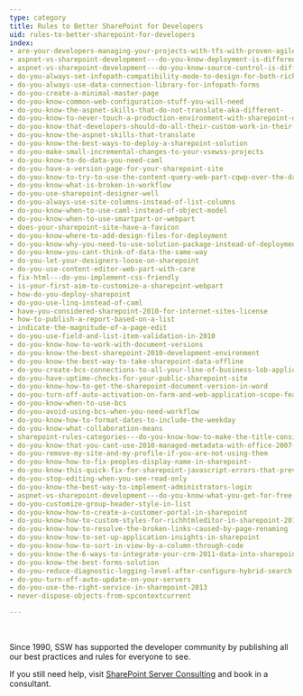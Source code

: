 ```yaml
---
type: category
title: Rules to Better SharePoint for Developers
uid: rules-to-better-sharepoint-for-developers
index:
- are-your-developers-managing-your-projects-with-tfs-with-proven-agilescrum-and-alm-strategies
- aspnet-vs-sharepoint-development---do-you-know-deployment-is-different
- aspnet-vs-sharepoint-development---do-you-know-source-control-is-different
- do-you-always-set-infopath-compatibility-mode-to-design-for-both-rich-and-web-client-forms
- do-you-always-use-data-connection-library-for-infopath-forms
- do-you-create-a-minimal-master-page
- do-you-know-common-web-configuration-stuff-you-will-need
- do-you-know-the-aspnet-skills-that-do-not-translate-aka-different-
- do-you-know-to-never-touch-a-production-environment-with-sharepoint-designer
- do-you-know-that-developers-should-do-all-their-custom-work-in-their-own-sharepoint-development-environment
- do-you-know-the-aspnet-skills-that-translate
- do-you-know-the-best-ways-to-deploy-a-sharepoint-solution
- do-you-make-small-incremental-changes-to-your-vsewss-projects
- do-you-know-to-do-data-you-need-caml
- do-you-have-a-version-page-for-your-sharepoint-site
- do-you-know-to-try-to-use-the-content-query-web-part-cqwp-over-the-data-view-web-part-dvwp
- do-you-know-what-is-broken-in-workflow
- do-you-use-sharepoint-designer-well
- do-you-always-use-site-columns-instead-of-list-columns
- do-you-know-when-to-use-caml-instead-of-object-model
- do-you-know-when-to-use-smartpart-or-webpart
- does-your-sharepoint-site-have-a-favicon
- do-you-know-where-to-add-design-files-for-deployment
- do-you-know-why-you-need-to-use-solution-package-instead-of-deployment-manually
- do-you-know-you-cant-think-of-data-the-same-way
- do-you-let-your-designers-loose-on-sharepoint
- do-you-use-content-editor-web-part-with-care
- fix-html---do-you-implement-css-friendly
- is-your-first-aim-to-customize-a-sharepoint-webpart
- how-do-you-deploy-sharepoint
- do-you-use-linq-instead-of-caml
- have-you-considered-sharepoint-2010-for-internet-sites-license
- how-to-publish-a-report-based-on-a-list
- indicate-the-magnitude-of-a-page-edit
- do-you-use-field-and-list-item-validation-in-2010
- do-you-know-how-to-work-with-document-versions
- do-you-know-the-best-sharepoint-2010-development-environment
- do-you-know-the-best-way-to-take-sharepoint-data-offline
- do-you-create-bcs-connections-to-all-your-line-of-business-lob-applications
- do-you-have-uptime-checks-for-your-public-sharepoint-site
- do-you-know-how-to-get-the-sharepoint-document-version-in-word
- do-you-turn-off-auto-activation-on-farm-and-web-application-scope-features
- do-you-know-when-to-use-bcs
- do-you-avoid-using-bcs-when-you-need-workflow
- do-you-know-how-to-format-dates-to-include-the-weekday
- do-you-know-what-collaboration-means
- sharepoint-rules-categories---do-you-know-how-to-make-the-title-consistent
- do-you-know-that-you-cant-use-2010-managed-metadata-with-office-2007-out-of-the-box
- do-you-remove-my-site-and-my-profile-if-you-are-not-using-them
- do-you-know-how-to-fix-peoples-display-name-in-sharepoint-
- do-you-know-this-quick-fix-for-sharepoint-javascript-errors-that-prevents-you-from-switching-page-layout
- do-you-stop-editing-when-you-see-read-only
- do-you-know-the-best-way-to-implement-administrators-login
- aspnet-vs-sharepoint-development---do-you-know-what-you-get-for-free-out-of-the-box
- do-you-customize-group-header-style-in-list
- do-you-know-how-to-create-a-customer-portal-in-sharepoint
- do-you-know-how-to-custom-styles-for-richhtmleditor-in-sharepoint-2013
- do-you-know-how-to-resolve-the-broken-links-caused-by-page-renaming
- do-you-know-how-to-set-up-application-insights-in-sharepoint
- do-you-know-how-to-sort-in-view-by-a-column-through-code
- do-you-know-the-6-ways-to-integrate-your-crm-2011-data-into-sharepoint-2010
- do-you-know-the-best-forms-solution
- do-you-reduce-diagnostic-logging-level-after-configure-hybrid-search
- do-you-turn-off-auto-update-on-your-servers
- do-you-use-the-right-service-in-sharepoint-2013
- never-dispose-objects-from-spcontextcurrent

---
```

<p>​</p><p>Since 1990, SSW has supported the developer community by publishing all our best practices and rules for everyone to see.&#160;​</p><p>If you still need help, visit&#160;<a href="http&#58;//www.ssw.com.au/ssw/Consulting/SharePoint.aspx">SharePoint Server ​Consulting​</a>&#160;and book in a consultant.​​</p>


